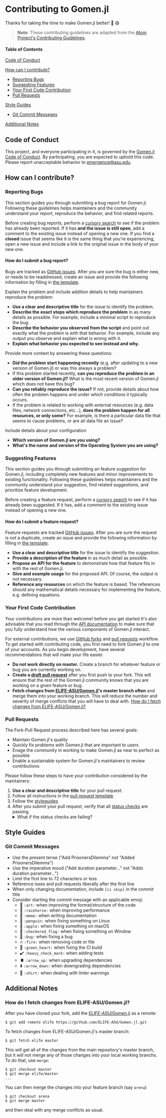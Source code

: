 # Contributing to Gomen.jl

Thanks for taking the time to make Gomen.jl better! :tada: :smile:

> **Note**: These contributing guidelines are adapted from the [Atom Project's Contributing
   Guidelines](https://github.com/atom/atom/blob/master/CONTRIBUTING.md).

#### Table of Contents

[Code of Conduct](#code-of-conduct)

[How can I contribute?](#how-can-i-contribute)
  * [Reporting Bugs](#reporting-bugs)
  * [Suggesting Features](#suggesting-features)
  * [Your First Code Contribution](#your-first-code-contribution)
  * [Pull Requests](#pull-requests)

[Style Guides](#style-guides)
  * [Git Commit Messages](#git-commit-messages)

[Additional Notes](#additional-notes)

## Code of Conduct

This project, and everyone participating in it, is governed by the [Gomen.jl Code of
Conduct](CODE_OF_CONDUCT.md).  By participating, you are expected to uphold this code. Please report
unacceptable behavior to [emergence@asu.edu](mailto:emergence@asu.edu).

## How can I contribute?

### Reporting Bugs

This section guides you through submitting a bug report for Gomen.jl. Following these guidelines
helps maintainers and the community understand your report, reproduce the behavior, and find related
reports.

Before creating bug reports, perform a [cursory
search](https://github.com/search?utf8=%E2%9C%93&q=+is%3Aissue+repo%3AELIFE-ASU%2FGomen.jl&type=) to
see if the problem has already been reported. If it has **and the issue is still open**, add a
comment to the existing issue instead of opening a new one. If you find a **closed** issue that
seems like it is the same thing that you're experiencing, open a new issue and include a link to the
original issue in the body of your new one.

#### How do I submit a bug report?

Bugs are tracked as [GitHub issues](https://guides.github.com/features/issues/). After you are sure the bug is either
new, or needs to be readdressed, create an issue and provide the following information by filling in
[the template](.github/ISSUE_TEMPLATE/bug_report.md).

Explain the problem and include addition details to help maintainers reproduce the problem:

  * **Use a clear and descriptive title** for the issue to identify the problem.
  * **Describe the exact steps which reproduce the problem** in as many details as possible. For
    example, include a minimal script to reproduce the bug.
  * **Describe the behavior you observed from the script** and point out exactly what the problem is
    with that behavior. For example, include any output you observe and explain what is wrong with
    it.
  * **Explain what behavior you expected to see instead and why.**

Provide more context by answering these questions:

  * **Did the problem start happening recently** (e.g. after updating to a new version of Gomen.jl)
    or was this always a problem?
  * If this problem started recently, **can you reproduce the problem in an older version of
    Gomen.jl?** What is the most recent version of Gomen.jl which does not have this bug?
  * **Can you reliably reproduce the issue?** If not, provide details about how often the problem
    happens and under which conditions it typically occurs.
  * If the problem is related to working with external resources (e.g. data files, network
    connections, etc...), **does the problem happen for all resources, or only some?** For example,
    is there a particular data file that seems to cause problems, or are all data file an issue?

Include details about your configuration

  * **Which version of Gomen.jl are you using?**
  * **What's the name and version of the Operating System you are using?**

### Suggesting Features

This section guides you through submitting an feature suggestion for Gomen.jl, including completely
new features and minor improvements to existing functionality. Following these guidelines helps
maintainers and the community understand your suggestion, find related suggestions, and prioritize
feature development.

Before creating a feature request, perform a [cursory search](https://github.com/search?utf8=%E2%9C%93&q=+is%3Aissue+repo%3AELIFE-ASU%2FGomen.jl+label%3A%22feature+request%22+&type=) to see if it has
already been suggested. If it has, add a comment to the existing issue instead of opening a new one.

#### How do I submit a feature request?

Feature requests are tracked [GitHub issues](https://guides.github.com/features/issues/). After you are sure the
request is not a duplicate, create an issue and provide the following information by filling in
[the template](.github/ISSUE_TEMPLATE/feature_request.md).

  * **Use a clear and descriptive title** for the issue to identify the suggestion.
  * **Provide a description of the feature** in as much detail as possible.
  * **Propose an API for the feature** to demonstrate how that feature fits in with the rest of
    Gomen.jl.
  * **Give and example usage** for the proposed API. Of course, the output is not necessary.
  * **Reference any resources** on which the feature is based. The references should any
    mathematical details necessary for implementing the feature, e.g. defining equations.

### Your First Code Contribution

Your contributions are more than welcome!  before you get started It's also advisable that you read
through the [API documentation](elife-asu.github.io/Gomen.jl/dev) to make sure that
you fully understand how the various components of Gomen.jl interact.

For external contributions, we use [GitHub forks](https://guides.github.com/activities/forking/) and
[pull requests](https://guides.github.com/activities/forking/#making-a-pull-request) workflow. To
get started with contributing code, you first need to fork Gomen.jl to one of your accounts. As you
begin development, have several recommendations that will make your life easier.

 * **Do not work directly on master.** Create a branch for whatever feature or bug you are currently
   working on.
 * **Create a [draft pull
   request](https://github.blog/2019-02-14-introducing-draft-pull-requests/)** after you first push
   to your fork. This will ensure that the rest of the Gomen.jl community knows that you are working
   on a given feature or bug.
 * **Fetch changes from [ELIFE-ASU/Gomen.jl](https://github.com/ELIFE-ASU/Gomen.jl)'s master branch
   often** and merge them into your working branch. This will reduce the number and severity of
   merge conflicts that you will have to deal with. [How do I fetch changes from
   ELIFE-ASU/Gomen.jl?](#how-do-i-fetch-changes-from-elife-asugomenjl)

### Pull Requests

The Fork-Pull Request process described here has several goals:

  * Maintain Gomen.jl's quality
  * Quickly fix problems with Gomen.jl that are important to users
  * Enage the community in working to make Gomen.jl as near to perfect as possible
  * Enable a sustainable system for Gomen.jl's maintainers to review contributions

Please follow these steps to have your contribution considered by the maintainers:

  1. **Use a clear and descriptive title** for your pull request.
  2. Follow all instructions in the [pull request
     template](.github/pull_request_template.md).
  3. Follow the [styleguides](#styleguides)
  4. After you submit your pull request, verify that all
     [status checks](https://help.github.com/articles/about-status-checks/) are passing.
     <details>
       <summary>What if the status checks are failing?</summary>
       If a status check is failing, it is your responsibility to fix any problems. Of course the
       maintainers are here to help, so please post a comment on the pull request if you need any
       support from us. If you believe that the failure is unrelated to your change, please leave a
       comment on the pull request explaining why you believe that to be the case. A maintainer will
       re-run the status checks for you. If we conclude that the failure was a false positive, then
       we will open an issue to track that problem with our own status check suite.
     </details>

## Style Guides

### Git Commit Messages

* Use the present tense ("Add PrisonersDilemma" not "Added PrisonersDilemma")
* Use the imperative mood ("Add duration parameter..." not "Adds duration parameter...")
* Limit the first line to 72 characters or less
* Reference isses and pull requests liberally after the first line
* When only changing documentation, include `[ci skip]` in the commit title
* Consider starting the commit message with an applicable emoji:
    - :art: `:art:` when improving the format/structure of the code
    - :racehorse: `:racehorse:` when improving performance
    - :memo: `:memo:` when writing documentation
    - :penguin: `:penguin:` when fixing something on Linux
    - :apple: `:apple:` when fixing something on maxOS
    - :checkered_flag: `:checkered_flag:` when fixing something on Window
    - :bug: `:bug:` when fixing a bug
    - :fire: `:fire:` when removing code or file
    - :green_heart: `:green_heart:` when fixing the CI build
    - :heavy_check_mark: `:heavy_check_mark:` when adding tests
    - :arrow_up: `:arrow_up:` when upgrading dependencies
    - :arrow_down: `:arrow_down:` when downgrading dependencies
    - :shirt: `:shirt:` when dealing with linter warnings

## Additional Notes

### How do I fetch changes from ELIFE-ASU/Gomen.jl?

After you have cloned your fork, add the [ELIFE-ASU/Gomen.jl](https://github.com/ELIFE-ASU/Gomen.jl) as
a remote:
```shell
$ git add remote elife https://github.com/ELIFE-ASU/Gomen.jl.git
```
To fetch changes from ELIFE-ASU/Gomen.jl's master branch:
```shell
$ git fetch elife master
```
This will get all of the changes from the main repository's master branch, but it will not merge any
of those changes into your local working branchs. To do that, use `merge`:
```shell
$ git checkout master
$ git merge elife/master
...
```
You can then merge the changes into your feature branch (say `arena`)
```shell
$ git checkout arena
$ git merge master
```
and then deal with any merge conflicts as usual.
